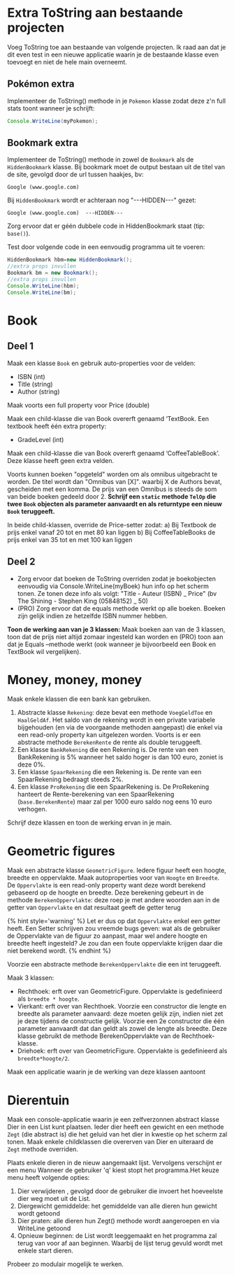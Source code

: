 # Extra ToString aan bestaande projecten
Voeg ToString toe aan bestaande van volgende projecten. Ik raad aan dat je dit even test in een nieuwe applicatie waarin je de bestaande klasse even toevoegt en niet de hele main overneemt.

## Pokémon extra

Implementeer de ToString() methode in je ``Pokemon`` klasse zodat deze z'n full stats toont wanneer je schrijft:
```java
Console.WriteLine(myPokemon);
```

## Bookmark extra

Implementeer de ToString() methode in zowel de ``Bookmark`` als de ``HiddenBookmark`` klasse. Bij bookmark moet de output bestaan uit de titel van de site, gevolgd door de url tussen haakjes, bv:

```text
Google (www.google.com)
```

Bij ``HiddenBookmark`` wordt er achteraan nog "---HIDDEN---" gezet:

<!---{line-numbers:false}--->
```text
Google (www.google.com)  ---HIDDEN---
```

Zorg ervoor dat er géén dubbele code in HiddenBookmark staat (tip: ``base()``).

Test door volgende code in een eenvoudig programma uit te voeren:

```java
HiddenBookmark hbm=new HiddenBookmark();
//extra props invullen
Bookmark bm = new Bookmark();
//extra props invullen
Console.WriteLine(hbm);
Console.WriteLine(bm);
```

# Book
## Deel 1
Maak een klasse ``Book``  en gebruik auto-properties voor de velden:

* ISBN (int)
* Title (string)
* Author (string)
 
Maak voorts een full property voor Price (double)

Maak een child-klasse die van Book overerft genaamd ‘TextBook. Een textbook heeft één extra property:

* GradeLevel (int)

Maak een child-klasse die van Book overerft genaamd ‘CoffeeTableBook’. Deze klasse heeft geen extra velden.

Voorts kunnen boeken "opgeteld" worden om als omnibus uitgebracht te worden. De titel wordt dan "Omnibus van [X]". waarbij X de Authors bevat, gescheiden met een komma. De prijs van een Omnibus is steeds de som van beide boeken gedeeld door 2. **Schrijf een ``static`` methode ``TelOp`` die twee ``Book`` objecten als parameter aanvaardt en als returntype een nieuw ``Book`` teruggeeft.** 

In beide child-klassen, override de Price-setter zodat:
a)	Bij Textbook de prijs enkel vanaf 20 tot en met 80 kan liggen
b)	Bij CoffeeTableBooks de prijs enkel van 35 tot en met 100 kan liggen

## Deel 2

* Zorg ervoor dat boeken de ToString overriden zodat je boekobjecten eenvoudig via Console.WriteLine(myBoek) hun info op het scherm tonen. Ze tonen deze info als volgt: "Title - Auteur (ISBN) _ Price"  (bv The Shining - Stephen King (05848152) _ 50)
* (PRO) Zorg ervoor dat de equals methode werkt op alle boeken. Boeken zijn gelijk indien ze hetzelfde ISBN nummer hebben.

**Toon de werking aan van je 3 klassen:**
Maak boeken aan van de 3 klassen, toon dat de prijs niet altijd zomaar ingesteld kan worden en (PRO) toon aan dat je Equals –methode werkt (ook wanneer je bijvoorbeeld een Book en TextBook wil vergelijken).

# Money, money, money
Maak enkele klassen die een bank kan gebruiken.

1. Abstracte klasse ``Rekening``: deze bevat een methode ``VoegGeldToe``  en ``HaalGeldAf``. Het saldo van de rekening wordt in een private variabele bijgehouden (en via de voorgaande methoden aangepast) die enkel via een read-only property kan uitgelezen worden. Voorts is er een abstracte methode ``BerekenRente`` de rente als double teruggeeft.
2. Een klasse ``BankRekening`` die een Rekening is. De rente van een BankRekening is 5% wanneer het saldo hoger is dan 100 euro, zoniet is deze 0%. 
3. Een klasse ``SpaarRekening`` die een Rekening is. De rente van een SpaarRekening bedraagt steeds 2%.
4. Een klasse ``ProRekening`` die een SpaarRekening is. De ProRekening hanteert de Rente-berekening van een SpaarRekening (``base.BerekenRente``) maar zal per 1000 euro saldo nog eens 10 euro verhogen. 

Schrijf deze klassen en toon de werking ervan in je main.

# Geometric figures

Maak een abstracte klasse ``GeometricFigure``. Iedere figuur heeft een hoogte, breedte en oppervlakte. Maak autoproperties voor van ``Hoogte`` en ``Breedte``. De ``Oppervlakte`` is een read-only property want deze wordt berekend gebaseerd op de hoogte en breedte. Deze berekening gebeurt in de methode ``BerekenOppervlakte``: deze roep je met andere woorden aan in de getter van ``Oppervlakte`` en dat resultaat geeft de getter terug 

{% hint style='warning' %}
Let er dus op dat ``Oppervlakte`` enkel een getter heeft. Een Setter schrijven zou vreemde bugs geven: wat als de gebruiker de Oppervlakte van de figuur zo aanpast, maar wel andere hoogte en breedte heeft ingesteld? Je zou dan een foute oppervlakte krijgen daar die niet berekend wordt.
{% endhint %}

Voorzie een abstracte methode ``BerekenOppervlakte`` die een int teruggeeft.

Maak 3 klassen:

* Rechthoek: erft over van GeometricFigure. Oppervlakte is gedefinieerd als ``breedte * hoogte``.
* Vierkant: erft over van Rechthoek. Voorzie een constructor die lengte en breedte als parameter aanvaard: deze moeten gelijk zijn, indien niet zet je deze tijdens de constructie gelijk. Voorzie een 2e constructor die één parameter aanvaardt dat dan geldt als zowel de lengte als breedte. Deze klasse gebruikt de methode BerekenOppervlakte van de Rechthoek-klasse.
* Driehoek: erft over van GeometricFigure. Oppervlakte is gedefinieerd als ``breedte*hoogte/2``.

Maak een applicatie waarin je de werking van deze klassen aantoont


# Dierentuin
Maak een console-applicatie waarin je een zelfverzonnen abstract klasse Dier in een List<Dier> kunt plaatsen. Ieder dier heeft een gewicht en een methode ``Zegt`` (die abstract is) die het geluid van het dier in kwestie op het scherm zal tonen. Maak enkele childklassen die overerven van Dier en uiteraard de ``Zegt`` methode overriden.

Plaats enkele dieren in de nieuw aangemaakt lijst.
Vervolgens verschijnt er een menu Wanneer de gebruiker 'q' kiest stopt het programma.Het keuze menu heeft volgende opties:

1. Dier verwijderen , gevolgd door de gebruiker die invoert het hoeveelste dier weg moet uit de List.
2. Diergewicht gemiddelde: het gemiddelde van alle dieren hun gewicht wordt getoond
3. Dier praten: alle dieren hun Zegt() methode wordt aangeroepen en via WriteLine getoond
4. Opnieuw beginnen: de List wordt leeggemaakt en het programma zal terug van voor af aan beginnen. Waarbij de lijst terug gevuld wordt met enkele start dieren.

Probeer zo modulair mogelijk te werken.